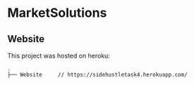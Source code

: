 # MarketSolutions

## Website
This project was hosted on heroku:

```
.
├── Website     // https://sidehustletask4.herokuapp.com/


```